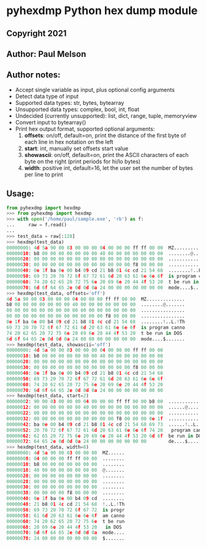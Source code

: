 # pyhexdmp Python hex dump module

## Copyright 2021
## Author: Paul Melson

## Author notes:
  * Accept single variable as input, plus optional config arguments
  * Detect data type of input
  * Supported data types: str, bytes, bytearray
  * Unsupported data types: complex, bool, int, float
  * Undecided (currently unsupported): list, dict, range, tuple, memoryview
  * Convert input to bytearray()
  * Print hex output format, supported optional arguments:
    1. **offsets**: on/off, default=on, print the distance of the first byte
       of each line in hex notation on the left
    2. **start**: int, manually set offsets start value
    3. **showascii**: on/off, default=on, print the ASCII characters of each
       byte on the right (print periods for hi/lo bytes)
    4. **width**: positive int, default=16, let the user set the number of
       bytes per line to print
 
## Usage:

```python
from pyhexdmp import hexdmp
>>> from pyhexdmp import hexdmp
>>> with open('/home/paul/sample.exe', 'rb') as f:
...     raw = f.read()
... 
>>> test_data = raw[:128]
>>> hexdmp(test_data)
00000000: 4d 5a 90 00 03 00 00 00 04 00 00 00 ff ff 00 00  MZ..............
00000010: b8 00 00 00 00 00 00 00 40 00 00 00 00 00 00 00  ........@.......
00000020: 00 00 00 00 00 00 00 00 00 00 00 00 00 00 00 00  ................
00000030: 00 00 00 00 00 00 00 00 00 00 00 00 f8 00 00 00  ................
00000040: 0e 1f ba 0e 00 b4 09 cd 21 b8 01 4c cd 21 54 68  ........!..L.!Th
00000050: 69 73 20 70 72 6f 67 72 61 6d 20 63 61 6e 6e 6f  is program canno
00000060: 74 20 62 65 20 72 75 6e 20 69 6e 20 44 4f 53 20  t be run in DOS 
00000070: 6d 6f 64 65 2e 0d 0d 0a 24 00 00 00 00 00 00 00  mode....$.......
>>> hexdmp(test_data, offsets='off')
4d 5a 90 00 03 00 00 00 04 00 00 00 ff ff 00 00  MZ..............
b8 00 00 00 00 00 00 00 40 00 00 00 00 00 00 00  ........@.......
00 00 00 00 00 00 00 00 00 00 00 00 00 00 00 00  ................
00 00 00 00 00 00 00 00 00 00 00 00 f8 00 00 00  ................
0e 1f ba 0e 00 b4 09 cd 21 b8 01 4c cd 21 54 68  ........!..L.!Th
69 73 20 70 72 6f 67 72 61 6d 20 63 61 6e 6e 6f  is program canno
74 20 62 65 20 72 75 6e 20 69 6e 20 44 4f 53 20  t be run in DOS 
6d 6f 64 65 2e 0d 0d 0a 24 00 00 00 00 00 00 00  mode....$.......
>>> hexdmp(test_data, showascii='off')
00000000: 4d 5a 90 00 03 00 00 00 04 00 00 00 ff ff 00 00
00000010: b8 00 00 00 00 00 00 00 40 00 00 00 00 00 00 00
00000020: 00 00 00 00 00 00 00 00 00 00 00 00 00 00 00 00
00000030: 00 00 00 00 00 00 00 00 00 00 00 00 f8 00 00 00
00000040: 0e 1f ba 0e 00 b4 09 cd 21 b8 01 4c cd 21 54 68
00000050: 69 73 20 70 72 6f 67 72 61 6d 20 63 61 6e 6e 6f
00000060: 74 20 62 65 20 72 75 6e 20 69 6e 20 44 4f 53 20
00000070: 6d 6f 64 65 2e 0d 0d 0a 24 00 00 00 00 00 00 00
>>> hexdmp(test_data, start=2)
00000002: 90 00 03 00 00 00 04 00 00 00 ff ff 00 00 b8 00  ................
00000012: 00 00 00 00 00 00 40 00 00 00 00 00 00 00 00 00  ......@.........
00000022: 00 00 00 00 00 00 00 00 00 00 00 00 00 00 00 00  ................
00000032: 00 00 00 00 00 00 00 00 00 00 f8 00 00 00 0e 1f  ................
00000042: ba 0e 00 b4 09 cd 21 b8 01 4c cd 21 54 68 69 73  ......!..L.!This
00000052: 20 70 72 6f 67 72 61 6d 20 63 61 6e 6e 6f 74 20   program cannot 
00000062: 62 65 20 72 75 6e 20 69 6e 20 44 4f 53 20 6d 6f  be run in DOS mo
00000072: 64 65 2e 0d 0d 0a 24 00 00 00 00 00 00 00        de....$.......
>>> hexdmp(test_data, width=8)
00000000: 4d 5a 90 00 03 00 00 00  MZ......
00000008: 04 00 00 00 ff ff 00 00  ........
00000010: b8 00 00 00 00 00 00 00  ........
00000018: 40 00 00 00 00 00 00 00  @.......
00000020: 00 00 00 00 00 00 00 00  ........
00000028: 00 00 00 00 00 00 00 00  ........
00000030: 00 00 00 00 00 00 00 00  ........
00000038: 00 00 00 00 f8 00 00 00  ........
00000040: 0e 1f ba 0e 00 b4 09 cd  ........
00000048: 21 b8 01 4c cd 21 54 68  !..L.!Th
00000050: 69 73 20 70 72 6f 67 72  is progr
00000058: 61 6d 20 63 61 6e 6e 6f  am canno
00000060: 74 20 62 65 20 72 75 6e  t be run
00000068: 20 69 6e 20 44 4f 53 20   in DOS 
00000070: 6d 6f 64 65 2e 0d 0d 0a  mode....
00000078: 24 00 00 00 00 00 00 00  $.......
```